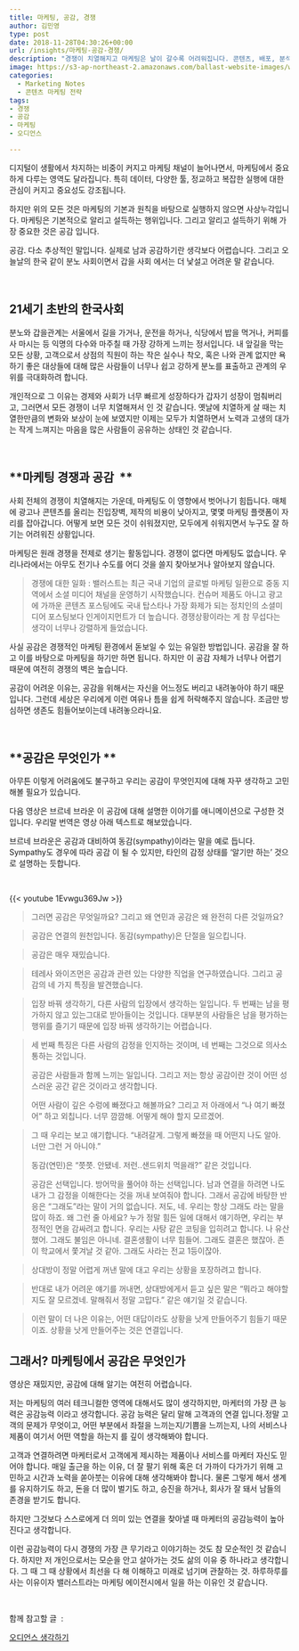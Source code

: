 ```yaml
---
title: 마케팅, 공감, 경쟁
author: 김민영
type: post
date: 2018-11-28T04:30:26+00:00
url: /insights/마케팅-공감-경쟁/
description: "경쟁이 치열해지고 마케팅은 날이 갈수록 어려워집니다. 콘텐츠, 배포, 분석 기술도 시간이 갈수록 평준화됩니다. 이렇게 경쟁이 치열해질수록 마케팅의 기본과 근간이 중요해집니다. 마케팅에서 가장 중요한 근본 중 하나는 공감입니다. 공감은 무엇이고, 마케팅에서 왜, 어떻게 중요할까요?"
image: https://s3-ap-northeast-2.amazonaws.com/ballast-website-images/wp-content/uploads/2018/11/28133301/shutterstock_597310217-2.jpg
categories:
  - Marketing Notes
  - 콘텐츠 마케팅 전략
tags:
- 경쟁
- 공감
- 마케팅
- 오디언스

---
```

디지털이 생활에서 차지하는 비중이 커지고 마케팅 채널이 늘어나면서, 마케팅에서 중요하게 다루는 영역도 달라집니다. 특히 데이터, 다양한 툴, 정교하고 복잡한 실행에 대한 관심이 커지고 중요성도 강조됩니다.
  
하지만 위의 모든 것은 마케팅의 기본과 원칙을 바탕으로 실행하지 않으면 사상누각입니다. 마케팅은 기본적으로 알리고 설득하는 행위입니다. 그리고 알리고 설득하기 위해 가장 중요한 것은 공감 입니다.
  
공감. 다소 추상적인 말입니다. 실제로 남과 공감하기란 생각보다 어렵습니다. 그리고 오늘날의 한국 같이 분노 사회이면서 갑을 사회 에서는 더 낯설고 어려운 말 같습니다.

&nbsp;

## **21세기 초반의 한국사회**

분노와 갑을관계는 서울에서 길을 가거나, 운전을 하거나, 식당에서 밥을 먹거나, 커피를 사 마시는 등 익명의 다수와 마주칠 때 가장 강하게 느끼는 정서입니다. 내 앞길을 막는 모든 상황, 고객으로서 상점의 직원이 하는 작은 실수나 착오, 혹은 나와 관계 없지만 욕하기 좋은 대상들에 대해 많은 사람들이 너무나 쉽고 강하게 분노를 표출하고 관계의 우위를 극대화하려 합니다.
  
개인적으로 그 이유는 경제와 사회가 너무 빠르게 성장하다가 갑자기 성장이 멈춰버리고, 그러면서 모든 경쟁이 너무 치열해져서 인 것 같습니다. 옛날에 치열하게 살 때는 치열한만큼의 변화와 보상이 눈에 보였지만 이제는 모두가 치열하면서 노력과 고생의 대가는 작게 느껴지는 마음을 많은 사람들이 공유하는 상태인 것 같습니다.

&nbsp;

## **마케팅 경쟁과 공감  **

사회 전체의 경쟁이 치열해지는 가운데, 마케팅도 이 영향에서 벗어나기 힘듭니다. 매체에 광고나 콘텐츠를 올리는 진입장벽, 제작의 비용이 낮아지고, 몇몇 마케팅 플랫폼이 자리를 잡아갑니다. 어떻게 보면 모든 것이 쉬워졌지만, 모두에게 쉬워지면서 누구도 잘 하기는 어려워진 상황입니다.
  
마케팅은 원래 경쟁을 전제로 생기는 활동입니다. 경쟁이 없다면 마케팅도 없습니다. 우리나라에서는 아무도 전기나 수도를 어디 것을 쓸지 찾아보거나 알아보지 않습니다.

> 경쟁에 대한 일화 : 밸러스트는 최근 국내 기업의 글로벌 마케팅 일환으로 중동 지역에서 소셜 미디어 채널을 운영하기 시작했습니다. 컨슈머 제품도 아니고 광고에 가까운 콘텐츠 포스팅에도 국내 탑스타나 가장 화제가 되는 정치인의 소셜미디어 포스팅보다 인게이지먼트가 더 높습니다. 경쟁상황이라는 게 참 무섭다는 생각이 너무나 강렬하게 들었습니다.

사실 공감은 경쟁적인 마케팅 환경에서 돋보일 수 있는 유일한 방법입니다. 공감을 잘 하고 이를 바탕으로 마케팅을 하기만 하면 됩니다. 하지만 이 공감 자체가 너무나 어렵기 때문에 여전히 경쟁의 벽은 높습니다.

공감이 어려운 이유는, 공감을 위해서는 자신을 어느정도 버리고 내려놓아야 하기 때문입니다. 그런데 세상은 우리에게 이런 여유나 틈을 쉽게 허락해주지 않습니다. 조금만 방심하면 생존도 힘들어보이는데 내려놓으라니요.

&nbsp;

## **공감은 무엇인가 **

아무튼 이렇게 어려움에도 불구하고 우리는 공감이 무엇인지에 대해 자꾸 생각하고 고민해볼 필요가 있습니다.

다음 영상은 브르네 브라운 이 공감에 대해 설명한 이야기를 애니메이션으로 구성한 것입니다. 우리말 번역은 영상 아래 텍스트로 해보았습니다.

브르네 브라운은 공감과 대비하여 동감(sympathy)이라는 말을 예로 듭니다. Sympathy도 경우에 따라 공감 이 될 수 있지만, 타인의 감정 상태를 &#8216;알기만 하는&#8217; 것으로 설명하는 듯합니다.

&nbsp;

{{< youtube 1Evwgu369Jw >}}

> 그러면 공감은 무엇일까요? 그리고 왜 연민과 공감은 왜 완전히 다른 것일까요?
  
> 공감은 연결의 원천입니다. 동감(sympathy)은 단절을 일으킵니다.
  
> 공감은 매우 재밌습니다.
  
> 테레사 와이즈먼은 공감과 관련 있는 다양한 직업을 연구하였습니다. 그리고 공감의 네 가지 특징을 발견했습니다.
  
> 입장 바꿔 생각하기, 다른 사람의 입장에서 생각하는 일입니다. 두 번째는 남을 평가하지 않고 있는그대로 받아들이는 것입니다. 대부분의 사람들은 남을 평가하는 행위를 즐기기 때문에 입장 바꿔 생각하기는 어렵습니다.
  
> 세 번째 특징은 다른 사람의 감정을 인지하는 것이며, 네 번째는 그것으로 의사소통하는 것입니다.
> 
> 공감은 사람들과 함께 느끼는 일입니다. 그리고 저는 항상 공감이란 것이 어떤 성스러운 공간 같은 것이라고 생각합니다.
> 
> 어떤 사람이 깊은 수렁에 빠졌다고 해볼까요? 그리고 저 아래에서 “나 여기 빠졌어” 하고 외칩니다. 너무 깜깜해. 어떻게 해야 할지 모르겠어.
  
> 그 때 우리는 보고 얘기합니다. “내려갈게. 그렇게 빠졌을 때 어떤지 나도 알아. 너만 그런 거 아니야.”
> 
> 동감(연민)은 “쯧쯧. 안됐네. 저런..샌드위치 먹을래?” 같은 것입니다.
> 
> 공감은 선택입니다. 방어막을 풀어야 하는 선택입니다. 남과 연결을 하려면 나도 내가 그 감정을 이해한다는 것을 꺼내 보여줘야 합니다. 그래서 공감에 바탕한 반응은 “그래도”라는 말이 거의 없습니다. 저도, 네. 우리는 항상 그래도 라는 말을 많이 하죠. 왜 그런 줄 아세요? 누가 정말 힘든 일에 대해서 얘기하면, 우리는 부정적인 면을 감싸려고 합니다. 우리는 사탕 같은 코팅을 입히려고 합니다. 나 유산했어. 그래도 불임은 아니네. 결혼생활이 너무 힘들어. 그래도 결혼은 했잖아. 존이 학교에서 쫓겨날 것 같아. 그래도 사라는 전교 1등이잖아.
  
> 상대방이 정말 어렵게 꺼낸 말에 대고 우리는 상황을 포장하려고 합니다.
  
> 반대로 내가 어려운 얘기를 꺼내면, 상대방에게서 듣고 싶은 말은 “뭐라고 해야할지도 잘 모르겠네. 말해줘서 정말 고맙다.” 같은 얘기일 것 같습니다.
  
> 이런 말이 더 나은 이유는, 어떤 대답이라도 상황을 낫게 만들어주기 힘들기 때문이죠. 상황을 낫게 만들어주는 것은 연결입니다.

## 

## **그래서? 마케팅에서 공감은 무엇인가**

영상은 재밌지만, 공감에 대해 알기는 여전히 어렵습니다.
  
저는 마케팅의 여러 테크니컬한 영역에 대해서도 많이 생각하지만, 마케터의 가장 큰 능력은 공감능력 이라고 생각합니다. 공감 능력은 달리 말해 고객과의 연결 입니다.정말 고객의 문제가 무엇이고, 어떤 부분에서 좌절을 느끼는지/기쁨을 느끼는지, 나의 서비스나 제품이 여기서 어떤 역할을 하는지 를 깊이 생각해봐야 합니다.

고객과 연결하려면 마케터로서 고객에게 제시하는 제품이나 서비스를 마케터 자신도 믿어야 합니다. 매일 출근을 하는 이유, 더 잘 팔기 위해 혹은 더 가까이 다가가기 위해 고민하고 시간과 노력을 쏟아붓는 이유에 대해 생각해봐야 합니다. 물론 그렇게 해서 생계를 유지하기도 하고, 돈을 더 많이 벌기도 하고, 승진을 하거나, 회사가 잘 돼서 남들의 존경을 받기도 합니다.

하지만 그것보다 스스로에게 더 의미 있는 연결을 찾아낼 때 마케터의 공감능력이 높아진다고 생각합니다.

이런 공감능력이 다시 경쟁의 가장 큰 무기라고 이야기하는 것도 참 모순적인 것 같습니다. 하지만 저 개인으로서는 모순을 안고 살아가는 것도 삶의 이유 중 하나라고 생각합니다. 그 때 그 때 상황에서 최선을 다 해 이해하고 미래로 넘기며 관찰하는 것. 하루하루를 사는 이유이자 밸러스트라는 마케팅 에이전시에서 일을 하는 이유인 것 같습니다.

&nbsp;

함께 참고할 글  :

<a href="/insights/%ec%bd%98%ed%85%90%ec%b8%a0-%eb%a7%88%ec%bc%80%ed%8c%85%ec%9d%98-%ec%b2%ab%ea%b1%b8%ec%9d%8c-%ec%98%a4%eb%94%94%ec%96%b8%ec%8a%a4-%ec%9d%b4%ed%95%b4/" target="_blank" rel="noopener">오디언스 생각하기</a>